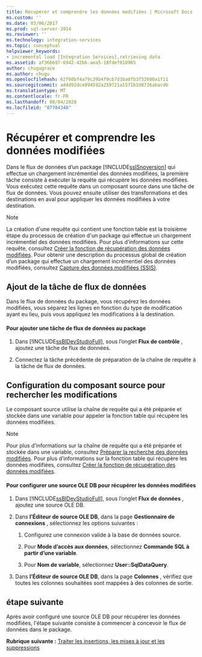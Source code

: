 ```yaml
---
title: Récupérer et comprendre les données modifiées | Microsoft Docs
ms.custom: ''
ms.date: 03/06/2017
ms.prod: sql-server-2014
ms.reviewer: ''
ms.technology: integration-services
ms.topic: conceptual
helpviewer_keywords:
- incremental load [Integration Services],retrieving data
ms.assetid: af366697-6942-42bb-aea5-18fdef018965
author: chugugrace
ms.author: chugu
ms.openlocfilehash: 62f60bf4a79c39b4f0cb7d1ba8fb3f52680a1f11
ms.sourcegitcommit: ad4d92dce894592a259721a1571b1d8736abacdb
ms.translationtype: MT
ms.contentlocale: fr-FR
ms.lasthandoff: 08/04/2020
ms.locfileid: "87704348"
---
```

# <a name="retrieve-and-understand-the-change-data"></a>Récupérer et comprendre les données modifiées
  Dans le flux de données d’un package [!INCLUDE[ssISnoversion](../../includes/ssisnoversion-md.md)] qui effectue un chargement incrémentiel des données modifiées, la première tâche consiste à exécuter la requête qui récupère les données modifiées. Vous exécutez cette requête dans un composant source dans une tâche de flux de données. Vous pouvez ensuite utiliser des transformations et des destinations en aval pour appliquer les données modifiées à votre destination.  
  
> [!NOTE]  
>  La création d'une requête qui contient une fonction table est la troisième étape du processus de création d'un package qui effectue un chargement incrémentiel des données modifiées. Pour plus d’informations sur cette requête, consultez [Créer la fonction de récupération des données modifiées](create-the-function-to-retrieve-the-change-data.md). Pour obtenir une description du processus global de création d’un package qui effectue un chargement incrémentiel des données modifiées, consultez [Capture des données modifiées &#40;SSIS&#41;](change-data-capture-ssis.md).  
  
## <a name="adding-the-data-flow-task"></a>Ajout de la tâche de flux de données  
 Dans le flux de données du package, vous récupérez les données modifiées, vous séparez les lignes en fonction du type de modification ayant eu lieu, puis vous appliquez les modifications à la destination.  
  
#### <a name="to-add-a-data-flow-task-to-the-package"></a>Pour ajouter une tâche de flux de données au package  
  
1.  Dans [!INCLUDE[ssBIDevStudioFull](../../includes/ssbidevstudiofull-md.md)], sous l’onglet **Flux de contrôle** , ajoutez une tâche de flux de données.  
  
2.  Connectez la tâche précédente de préparation de la chaîne de requête à la tâche de flux de données.  
  
## <a name="configuring-the-source-component-to-query-for-changes"></a>Configuration du composant source pour rechercher les modifications  
 Le composant source utilise la chaîne de requête qui a été préparée et stockée dans une variable pour appeler la fonction table qui récupère les données modifiées.  
  
> [!NOTE]  
>  Pour plus d’informations sur la chaîne de requête qui a été préparée et stockée dans une variable, consultez [Préparer la recherche des données modifiées](prepare-to-query-for-the-change-data.md). Pour plus d’informations sur la fonction table qui récupère les données modifiées, consultez [Créer la fonction de récupération des données modifiées](create-the-function-to-retrieve-the-change-data.md).  
  
#### <a name="to-configure-an-ole-db-source-to-retrieve-the-change-data"></a>Pour configurer une source OLE DB pour récupérer les données modifiées  
  
1.  Dans [!INCLUDE[ssBIDevStudioFull](../../includes/ssbidevstudiofull-md.md)], sous l’onglet **Flux de données** , ajoutez une source OLE DB.  
  
2.  Dans **l’Éditeur de source OLE DB**, dans la page **Gestionnaire de connexions** , sélectionnez les options suivantes :  
  
    1.  Configurez une connexion valide à la base de données source.  
  
    2.  Pour **Mode d’accès aux données**, sélectionnez **Commande SQL à partir d’une variable**.  
  
    3.  Pour **Nom de variable**, sélectionnez **User::SqlDataQuery**.  
  
3.  Dans **l’Éditeur de source OLE DB**, dans la page **Colonnes** , vérifiez que toutes les colonnes souhaitées sont mappées à des colonnes de sortie.  
  
## <a name="next-step"></a>étape suivante  
 Après avoir configuré une source OLE DB pour récupérer les données modifiées, l'étape suivante consiste à commencer à concevoir le flux de données dans le package.  
  
 **Rubrique suivante :** [Traiter les insertions, les mises à jour et les suppressions](process-inserts-updates-and-deletes.md)  
  
  
